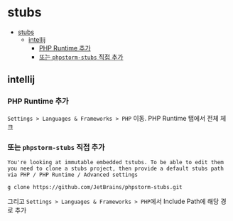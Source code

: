 # stubs

- [stubs](#stubs)
    - [intellij](#intellij)
        - [PHP Runtime 추가](#php-runtime-추가)
        - [또는 `phpstorm-stubs` 직접 추가](#또는-phpstorm-stubs-직접-추가)

## intellij

### PHP Runtime 추가

`Settings > Languages & Frameworks > PHP` 이동. PHP Runtime 탭에서 전체 체크

### 또는 `phpstorm-stubs` 직접 추가

```log
You're looking at immutable embedded tstubs. To be able to edit them you need to clone a stubs project, then provide a default stubs path via PHP / PHP Runtime / Advanced settings
```

```shell
g clone https://github.com/JetBrains/phpstorm-stubs.git
```

그리고 `Settings > Languages & Frameworks > PHP`에서 Include Path에 해당 경로 추가
